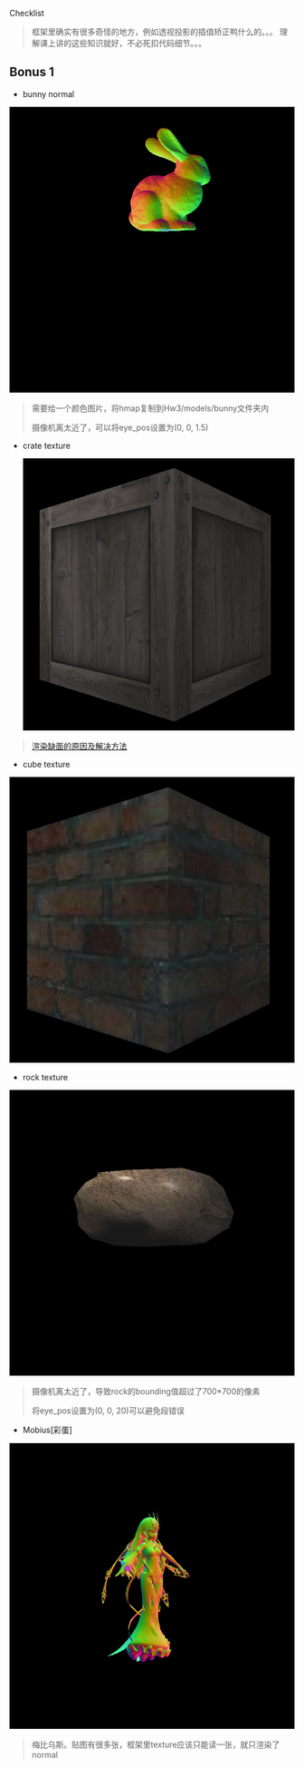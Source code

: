 Checklist

> 框架里确实有很多奇怪的地方，例如透视投影的插值矫正鸭什么的。。。
> 理解课上讲的这些知识就好，不必死扣代码细节。。。

## Bonus 1

- bunny normal

![](images/bunny_normal.png)

> 需要给一个颜色图片，将hmap复制到Hw3/models/bunny文件夹内
>
> 摄像机离太近了，可以将eye_pos设置为(0, 0, 1.5)

- crate texture

  ![](images/crate_texture.png)

> [渲染缺面的原因及解决方法](http://games-cn.org/forums/topic/%e4%bd%9c%e4%b8%9a3%e6%8d%a2%e6%a8%a1%e5%9e%8b-crate%e5%87%ba%e5%a4%a7%e9%97%ae%e9%a2%98/)

- cube texture

![](images/cube_texture.png)

- rock texture

![](images/rock_texture.png)

> 摄像机离太近了，导致rock的bounding值超过了700*700的像素
>
> 将eye_pos设置为(0, 0, 20)可以避免段错误

- Mobius[彩蛋]

![](images/Mobius.png)

> 梅比乌斯。贴图有很多张，框架里texture应该只能读一张，就只渲染了normal


